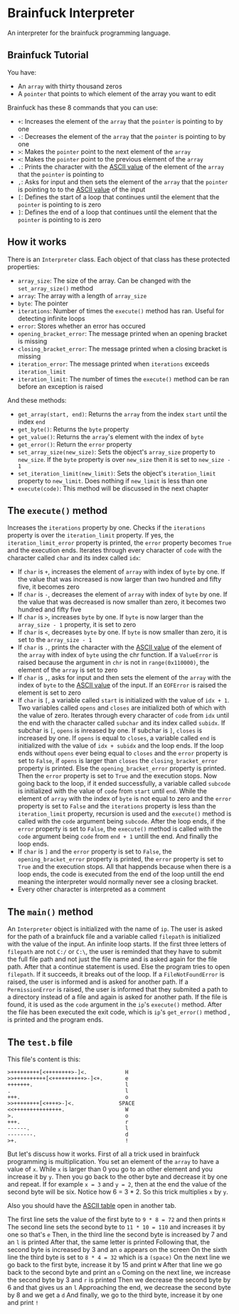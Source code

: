 # Brainfuck Interpreter
An interpreter for the brainfuck programming language.

## Brainfuck Tutorial
You have:
* An `array` with thirty thousand zeros
* A `pointer` that points to which element of the array you want to edit

Brainfuck has these 8 commands that you can use:
* `+`: Increases the element of the `array` that the `pointer` is pointing to by one
* `-`: Decreases the element of the `array` that the `pointer` is pointing to by one
* `>`: Makes the `pointer` point to the next element of the `array`
* `<`: Makes the `pointer` point to the previous element of the `array`
* `.`: Prints the character with the [ASCII value](https://www.asciitable.com/) of the element of the `array` that the `pointer` is pointing to
* `,`: Asks for input and then sets the element of the `array` that the `pointer` is pointing to to the [ASCII value](https://www.asciitable.com/) of the input
* `[`: Defines the start of a loop that continues until the element that the `pointer` is pointing to is zero
* `]`: Defines the end of a loop that continues until the element that the `pointer` is pointing to is zero

## How it works
There is an `Interpreter` class.
Each object of that class has these protected properties:
* `array_size`: The size of the array. Can be changed with the `set_array_size()` method
* `array`: The array with a length of `array_size`
* `byte`: The pointer
* `iterations`: Number of times the `execute()` method has ran. Useful for detecting infinite loops
* `error`: Stores whether an error has occured
* `opening_bracket_error`: The message printed when an opening bracket is missing
* `closing_bracket_error`: The message printed when a closing bracket is missing
* `iteration_error`: The message printed when `iterations` exceeds `iteration_limit`
* `iteration_limit`: The number of times the `execute()` method can be ran before an exception is raised

And these methods:
* `get_array(start, end)`: Returns the `array` from the index `start` until the index `end`
* `get_byte()`: Returns the `byte` property
* `get_value()`: Returns the `array`'s element with the index of `byte`
* `get_error()`: Return the `error` property
* `set_array_size(new_size)`: Sets the object's `array_size` property to `new_size`. If the `byte` property is over `new_size` then it is set to `new_size - 1`
* `set_iteration_limit(new_limit)`: Sets the object's `iteration_limit` property to `new_limit`. Does nothing if `new_limit` is less than one
* `execute(code)`: This method will be discussed in the next chapter

## The `execute()` method
Increases the `iterations` property by one.
Checks if the `iterations` property is over the `iteration_limit` property. If yes, the `iteration_limit_error` property is printed, the `error` property becomes `True` and the execution ends.
Iterates through every character of `code` with the character called `char` and its index called `idx`:
* If `char` is `+`, increases the element of `array` with index of `byte` by one. If the value that was increased is now larger than two hundred and fifty five, it becomes zero
* If `char` is `-`,  decreases the element of `array` with index of `byte` by one. If the value that was decreased is now smaller than zero, it becomes two hundred and fifty five
* If `char` is `>`, increases `byte` by one. If `byte` is now larger than the `array_size - 1` property, it is set to zero
* If `char` is `<`, decreases `byte` by one. If `byte` is now smaller than zero, it is set to the `array_size - 1`
* If `char` is `.`, prints the character with the [ASCII value](https://www.asciitable.com/) of the element of the `array` with index of `byte` using the chr function. If a `ValueError` is raised because the argument in `chr` is not in `range(0x110000)`, the element of the `array` is set to zero
* If `char` is `,`, asks for input and then sets the element of the `array` with the index of `byte` to the [ASCII value](https://www.asciitable.com/) of the input. If an `EOFError` is raised the element is set to zero
* If `char` is `[`, a variable called `start` is initialized with the value of `idx + 1`. Two variables called `opens` and `closes` are initialized both of which with the value of zero. Iterates through every character of `code` from `idx` until the end with the character called `subchar` and its index called `subidx`. If subchar is `[`, `opens` is inreased by one. If subchar is `]`, `closes` is increased by one. If `opens` is equal to `closes`, a variable called `end` is initialized with the value of `idx + subidx` and the loop ends. If the loop ends without `opens` ever being equal to `closes` and the `error` property is set to `False`, if `opens` is larger than `closes` the `closing_bracket_error` property is printed. Else the `opening_bracket_error` property is printed. Then the `error` property is set to `True` and the execution stops. Now going back to the loop, if it ended successfully, a variable called `subcode` is initialized with the value of `code` from `start` until `end`. While the element of `array` with the index of `byte` is not equal to zero and the `error` property is set to `False` and the `iterations` property is less than the `iteration_limit` property, recursion is used and the `execute()` method is called with the `code` argument being `subcode`. After the loop ends, if the `error` property is set to `False`, the `execute()` method is called with the `code` argument being `code` from `end + 1` untill the end. And finally the loop ends.
* If `char` is `]` and the `error` property is set to `False`, the `opening_bracket_error` property is printed, the `error` property is set to `True` and the execution stops. All that happends because when there is a loop ends, the code is executed from the end of the loop untill the end meaning the interpreter would normally never see a closing bracket.
* Every other character is interpreted as a comment

## The `main()` method
An `Interpreter` object is initialized with the name of `ip`.
The user is asked for the path of a brainfuck file and a variable called `filepath` is initialized with the value of the input.
An infinite loop starts.
If the first three letters of `filepath` are not `C:/` or `C:\`, the user is reminded that they have to submit the full file path and not just the file name and is asked again for the file path. After that a continue statement is used.
Else the program tries to open `filepath`. If it succeeds, it breaks out of the loop. If a `FileNotFoundError` is raised, the user is informed and is asked for another path. If a `PermissionError` is raised, the user is informed that they submited a path to a directory instead of a file and again is asked for another path.
If the file is found, it is used as the `code` argument in the `ip`'s `execute()` method.
After the file has been executed the exit code, which is `ip`'s `get_error()` method , is printed and the program ends.

## The `test.b` file
This file's content is this:
```
>+++++++++[<++++++++>-]<.            H
>>++++++++++[<++++++++++>-]<+.       e
+++++++.                             l
.                                    l
+++.                                 o
>>++++++++[<++++>-]<.              SPACE
<<+++++++++++++++.                   W
>.                                   o
+++.                                 r
------.                              l
--------.                            d
>+.                                  !
```
But let's discuss how it works.
First of all a trick used in brainfuck programming is multiplication. You set an element of the `array` to have a value of `x`. While `x` is larger than 0 you go to an other element and you increase it by `y`. Then you go back to the other byte and decrease it by one and repeat. If for example `x = 3` and `y = 2`, then at the end the value of the second byte will be six. Notice how 6 = 3 * 2. So this trick multiplies `x` by `y`.

Also you should have the [ASCII table](https://www.asciitable.com/) open in another tab.

The first line sets the value of the first byte to `9 * 8 = 72` and then prints `H`
The second line sets the second byte to `11 * 10 = 110` and increases it by one so that's `e`
Then, in the third line the second byte is increased by 7 and an `l` is printed
After that, the same letter is printed
Following that, the second byte is increased by 3 and an `o` appears on the screen
On the sixth line the third byte is set to `8 * 4 = 32` which is a `(space)`
On the next line we go back to the first byte, increase it by 15 and print `W`
After that line we go back to the second byte and print an `o`
Coming on the next line, we increase the second byte by 3 and `r` is printed
Then we decrease the second byte by 6 and that gives us an `l`
Approaching the end, we decrease the second byte by 8 and we get a `d`
And finally, we go to the third byte, increase it by one and print `!`
